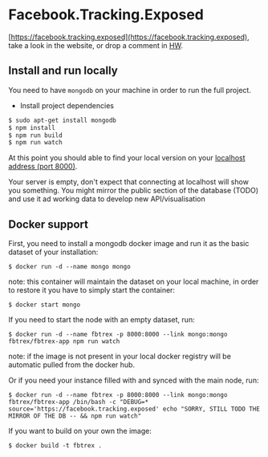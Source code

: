 # Facebook.Tracking.Exposed

[https://facebook.tracking.exposed](https://facebook.tracking.exposed), take a look in the website, or drop a comment in [HW](https://news.ycombinator.com/item?id=13161725).

## Install and run locally

You need  to have `mongodb` on your machine in order to run the full project. 

- Install project dependencies

```bash
$ sudo apt-get install mongodb
$ npm install
$ npm run build
$ npm run watch
```

At this point you should able to find your local version on your [localhost address (port 8000)](http://localhost:8000).

Your server is empty, don't expect that connecting at localhost will show you something. 
You might mirror the public section of the database (TODO) and use it ad working data to develop new API/visualisation

## Docker support
First, you need to install a mongodb docker image and run it as the basic dataset of your installation:
```
$ docker run -d --name mongo mongo
```
note: this container will maintain the dataset on your local machine, in order to restore it you have to simply start the container:
```
$ docker start mongo
```

If you need to start the node with an empty dataset, run:
```
$ docker run -d --name fbtrex -p 8000:8000 --link mongo:mongo fbtrex/fbtrex-app npm run watch
```
note: if the image is not present in your local docker registry will be automatic pulled from the docker hub.

Or if you need your instance filled with and synced with the main node, run:
```
$ docker run -d --name fbtrex -p 8000:8000 --link mongo:mongo fbtrex/fbtrex-app /bin/bash -c "DEBUG=* source='https://facebook.tracking.exposed' echo "SORRY, STILL TODO THE MIRROR OF THE DB -- && npm run watch"
```

If you want to build on your own the image:
```
$ docker build -t fbtrex .
```

